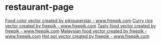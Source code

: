 # restaurant-page

<a href='https://www.freepik.com/vectors/food-color'>Food color vector created by pikisuperstar - www.freepik.com</a>
<a href='https://www.freepik.com/vectors/curry-rice'>Curry rice vector created by freepik - www.freepik.com</a>
<a href='https://www.freepik.com/vectors/tasty-food'>Tasty food vector created by freepik - www.freepik.com</a>
<a href='https://www.freepik.com/vectors/malaysian-food'>Malaysian food vector created by freepik - www.freepik.com</a>
<a href='https://www.freepik.com/vectors/hot-pot'>Hot pot vector created by freepik - www.freepik.com</a>
